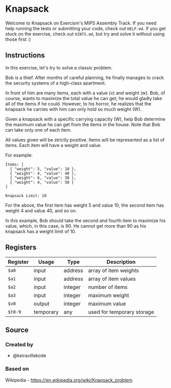 # Knapsack

Welcome to Knapsack on Exercism's MIPS Assembly Track.
If you need help running the tests or submitting your code, check out `HELP.md`.
If you get stuck on the exercise, check out `HINTS.md`, but try and solve it without using those first :)

## Instructions

In this exercise, let's try to solve a classic problem.

Bob is a thief.
After months of careful planning, he finally manages to crack the security systems of a high-class apartment.

In front of him are many items, each with a value (v) and weight (w).
Bob, of course, wants to maximize the total value he can get; he would gladly take all of the items if he could.
However, to his horror, he realizes that the knapsack he carries with him can only hold so much weight (W).

Given a knapsack with a specific carrying capacity (W), help Bob determine the maximum value he can get from the items in the house.
Note that Bob can take only one of each item.

All values given will be strictly positive.
Items will be represented as a list of items.
Each item will have a weight and value.

For example:

```none
Items: [
  { "weight": 5, "value": 10 },
  { "weight": 4, "value": 40 },
  { "weight": 6, "value": 30 },
  { "weight": 4, "value": 50 }
]

Knapsack Limit: 10
```

For the above, the first item has weight 5 and value 10, the second item has weight 4 and value 40, and so on.

In this example, Bob should take the second and fourth item to maximize his value, which, in this case, is 90.
He cannot get more than 90 as his knapsack has a weight limit of 10.

## Registers

| Register | Usage     | Type    | Description                |
| -------- | --------- | ------- | -------------------------- |
| `$a0`    | input     | address | array of item weights      |
| `$a1`    | input     | address | array of item values       |
| `$a2`    | input     | integer | number of items            |
| `$a3`    | input     | integer | maximum weight             |
| `$v0`    | output    | integer | maximum value              |
| `$t0-9`  | temporary | any     | used for temporary storage |

## Source

### Created by

- @keiravillekode

### Based on

Wikipedia - https://en.wikipedia.org/wiki/Knapsack_problem